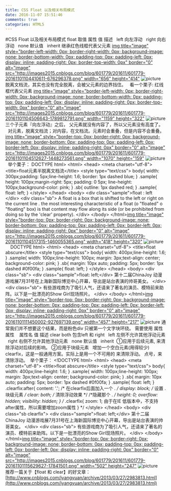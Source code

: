 ```yaml
---
title: CSS Float 以及相关布局模式
date: 2016-11-07 15:51:46
comments: true
categories: HTML5
---
```


#CSS Float 以及相关布局模式
float 取值
   属性 值 描述  &nbsp; left 向左浮动  &nbsp; right 向右浮动  &nbsp; none 默认值  &nbsp; inherit 继承红色线框代表父元素
[img title="image" style="border-left-width: 0px; border-right-width: 0px; background-image: none; border-bottom-width: 0px; padding-top: 0px; padding-left: 0px; display: inline; padding-right: 0px; border-top-width: 0px" border="0" alt="image" src="http://images2015.cnblogs.com/blog/601779/201611/601779-20161101104410611-676296378.png" width="656" height="414"](http://images2015.cnblogs.com/blog/601779/201611/601779-20161101104407346-1373359635.png)
![picture](http://images2015.cnblogs.com/blog/601779/201611/601779-20161101104410611-676296378.png)
&nbsp;
脱离文档流，其实也没有完全脱离，会被父元素的边界挡住。
&nbsp;
看一个栗子:
红线框代表父元素
[img title="image" style="border-left-width: 0px; border-right-width: 0px; background-image: none; border-bottom-width: 0px; padding-top: 0px; padding-left: 0px; display: inline; padding-right: 0px; border-top-width: 0px" border="0" alt="image" src="http://images2015.cnblogs.com/blog/601779/201611/601779-20161101104506643-1789812791.png" width="1159" height="322"](http://images2015.cnblogs.com/blog/601779/201611/601779-20161101104442533-2066410256.png)
![picture](http://images2015.cnblogs.com/blog/601779/201611/601779-20161101104506643-1789812791.png)
三个子元素『向左浮动』之后， 父元素就没有内容了，所以父元素没有高度了。
&nbsp;
&nbsp;
对元素，脱离文档流；对内容，在文档流。元素时会重叠，但是内容不会重叠。
[img title="image" style="border-top: 0px; border-right: 0px; background-image: none; border-bottom: 0px; padding-top: 0px; padding-left: 0px; border-left: 0px; display: inline; padding-right: 0px" border="0" alt="image" src="http://images2015.cnblogs.com/blog/601779/201611/601779-20161101104512627-1448273561.png" width="1070" height="159"](http://images2015.cnblogs.com/blog/601779/201611/601779-20161101104509440-943711875.png)
![picture](http://images2015.cnblogs.com/blog/601779/201611/601779-20161101104512627-1448273561.png)
&nbsp;
举个栗子：
DOCTYPE html&gt; &lt;html&gt; &lt;head&gt;     &lt;meta charset="utf-8"&gt;     &lt;title&gt;float元素半脱离文档流&lt;/title&gt;     &lt;style type="text/css"&gt;     body{         width: 300px;padding: 5px;line-height: 1.6;         border: 1px dashed blue;     }     .sample{         height: 100px;margin-right: 5px;         padding: 0 5px; line-height: 100px;background-color: pink;     }     .sb{         outline: 1px dashed  red;     }     .sample{         float: left;     }     &lt;/style&gt; &lt;/head&gt; &lt;body&gt; &lt;div class="sample"&gt;float : left &lt;/div&gt; &lt;div class="sb"&gt; A float is a box that is shifted to the left or right on the current line . the most interesting characteristic of a float (o "floated" o "floating" box) is that content may flow along its side (or be prohibited from doing so by the 'clear' property). &lt;/div&gt; &lt;/body&gt; &lt;/html&gt;[img title="image" style="border-top: 0px; border-right: 0px; background-image: none; border-bottom: 0px; padding-top: 0px; padding-left: 0px; border-left: 0px; display: inline; padding-right: 0px" border="0" alt="image" src="http://images2015.cnblogs.com/blog/601779/201611/601779-20161101104517315-1460055365.png" width="418" height="320"](http://images2015.cnblogs.com/blog/601779/201611/601779-20161101104514721-525697493.png)
![picture](http://images2015.cnblogs.com/blog/601779/201611/601779-20161101104517315-1460055365.png)
&nbsp;
&nbsp;
&nbsp;
DOCTYPE html&gt; &lt;html&gt; &lt;head&gt;     &lt;meta charset="utf-8"&gt;     &lt;title&gt;float abscure&lt;/title&gt;     &lt;style type="text/css"&gt;     body{         width: 400px;line-height: 1.6;     }     .sample{         width: 100px;line-height: 100px;         margin: 3px;text-align: center;         background-color: pink;     }     .sb{         margin: 10px auto; padding: 5px; border: 1px dashed #0f00fa;     }     .sample{         float: left;     }          &lt;/style&gt; &lt;/head&gt; &lt;body&gt;     &lt;div class="sb"&gt;             &lt;div class="sample"&gt;float: left;&lt;/div&gt;         第十二届ChinaJoy 动漫游戏展7月31号在上海新国际博览中心开幕，导出是站台表演的帅哥美女。     &lt;/div&gt;          &lt;div class="sb"&gt;         有些游戏商为了吸引人气，还请来了著名的演员、模特前来助阵。以下是一批漂亮的Show Girl现场照片。     &lt;/div&gt; &lt;/body&gt; &lt;/html&gt;[img title="image" style="border-top: 0px; border-right: 0px; background-image: none; border-bottom: 0px; padding-top: 0px; padding-left: 0px; border-left: 0px; display: inline; padding-right: 0px" border="0" alt="image" src="http://images2015.cnblogs.com/blog/601779/201611/601779-20161101111450002-927697139.png" width="457" height="217"](http://images2015.cnblogs.com/blog/601779/201611/601779-20161101111446986-468997174.png)
![picture](http://images2015.cnblogs.com/blog/601779/201611/601779-20161101111450002-927697139.png)
通常我们并不想要这个结果，而是粉色div 只被第一个文字块环绕。 需要使用 
 属性
 属性&nbsp;
&nbsp;
   属性名 值 描述  clear both 包含left 和 right  &nbsp; left 左侧不允许其他浮动元素  &nbsp; right 右侧不允许其他浮动元素  &nbsp; none 默认值  &nbsp; inherit &nbsp;①应用于后续元素, 来清除浮动对后续的影响。
②应用于块级元素
&nbsp;
增加一个空白元素(用得较少)
clearfix，这是一般通用方案。实际上是用一个不可用的
来清除浮动。
点号，来清除浮动。&nbsp;
举个栗子：
&lt;!DOCTYPE html&gt; &lt;html&gt; &lt;head&gt;     &lt;meta charset="utf-8"&gt;     &lt;title&gt;float abscure&lt;/title&gt;     &lt;style type="text/css"&gt;     body{         width: 400px;line-height: 1.6;     }     .sample{         width: 100px;line-height: 100px;         margin: 3px;text-align: center;         background-color: pink;     }     .sb{         margin: 10px auto; padding: 5px; border: 1px dashed #0f00fa;     }     .sample{         float: left;     }     .clearfix:after{         content: '.';     /* 在clearfix后面加入一个 . */         display: block; /* 设置 . 块级元素 */         clear: both;  /* 清除浮动效果 */         /*隐藏那个 .  */         height: 0;                overflow: hidden;         visibility: hidden;     } /*    .clearfix{     zoom: 1; 由于在IE 低版本中，不支持after属性，所以需要增加zoom属性      } */     &lt;/style&gt; &lt;/head&gt; &lt;body&gt;     &lt;div class="sb clearfix"&gt;             &lt;div class="sample"&gt;float: left;&lt;/div&gt;         第十二届ChinaJoy 动漫游戏展7月31号在上海新国际博览中心开幕，导出是站台表演的帅哥美女。     &lt;/div&gt;          &lt;div class="sb"&gt;         有些游戏商为了吸引人气，还请来了著名的演员、模特前来助阵。以下是一批漂亮的Show Girl现场照片。     &lt;/div&gt; &lt;/body&gt; &lt;/html&gt;[img title="image" style="border-top: 0px; border-right: 0px; background-image: none; border-bottom: 0px; padding-top: 0px; padding-left: 0px; border-left: 0px; display: inline; padding-right: 0px" border="0" alt="image" src="http://images2015.cnblogs.com/blog/601779/201611/601779-20161101115629627-17841501.png" width="502" height="247"](http://images2015.cnblogs.com/blog/601779/201611/601779-20161101115624580-890953404.png)
![picture](http://images2015.cnblogs.com/blog/601779/201611/601779-20161101115629627-17841501.png)
&nbsp;
&nbsp;
&nbsp;
推荐一篇关于【float 和 clear】的好文章： 
[http://www.cnblogs.com/iyangyuan/archive/2013/03/27/2983813.html](http://www.cnblogs.com/iyangyuan/archive/2013/03/27/2983813.html)
